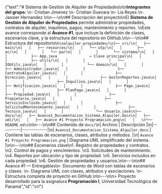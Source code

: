 {"text":"# Sistema de Gestión de Alquiler de Propiedades\n\n**Integrantes del grupo:**  \n- Cristian Jimenez  \n- Cristian Guevara  \n- Lia Reyes  \n- Jassier Hernandez  \n\n---\n\n##  Descripción del proyecto\nEl **Sistema de Gestión de Alquiler de Propiedades** permite administrar propiedades, contratos de alquiler, inquilinos, pagos, mantenimiento y reportes.  \nEste avance corresponde al **Avance #1**, que incluye la definición de clases, escenarios clave, y la estructura del repositorio en GitHub.\n\n---\n\n##  Estructura del repositorio\n```\nalquiler-propiedades/\n├── src/\n│   ├── main/\n│   │   ├── resources/\n│   │   └── utp/\n│   │       ├── ac/\n│   │       │   └── pa/\n│   │       │       └── sistema/\n│   │       │           ├── App.java               ← Clase principal\n│   │       │           ├── utils/\n│   │       │           │   └── IOUtils.java\n│   │       │           └── domain/\n│   │       │               ├── Administrador.java\n│   │       │               ├── ContratoAlquiler.java\n│   │       │               ├── Direccion.java\n│   │       │               ├── GestorReportes.java\n│   │       │               ├── Inquilino.java\n│   │       │               ├── Notificacion.java\n│   │       │               ├── Pago.java\n│   │       │               ├── PlanPago.java\n│   │       │               ├── Propiedad.java\n│   │       │               ├── Propietario.java\n│   │       │               ├── ServicioIncluido.java\n│   │       │               ├── SolicitudMantenimiento.java\n│   │       │               ├── Tecnico.java\n│   │       │               └── Usuario.java\n├── docs/\n│   ├── Avance1_Documentacion_Sistema_Alquiler.docx\n│   ├── uml/\n│   │   ├── Avance #1 Proyecto Programacion.png\n│   │   \n└── README.md\n```\n\n---\n\n##  Contenido de `docs/`\n| Archivo | Descripción |\n|----------|-------------|\n| `Avance1_Documentacion_Sistema_Alquiler.docx` | Contiene las tablas de escenarios, clases, atributos y métodos. |\n| `Avance #1 Proyecto Programacion.png` | Diagrama UML simplificado del sistema. |\n\n---\n\n##  Escenarios clave\n1. Registro de propiedades y contratos.  \n2. Control de pagos y vencimientos.  \n3. Solicitudes de mantenimiento.  \n4. Reportes por ubicación y tipo de propiedad.  \n5. Servicios incluidos en cada propiedad.  \n6. Gestión de propiedades y usuarios.\n\n---\n\n##  Avance #1 — Entregables\n-  Documento de Word con tablas de escenarios y clases.  \n-  Diagrama UML con clases, atributos y asociaciones.  \n-  Estructura completa de proyecto en GitHub.\n\n---\n\n> Proyecto desarrollado para la asignatura **Programación I**, Universidad Tecnológica de Panamá","id":"crl"}
